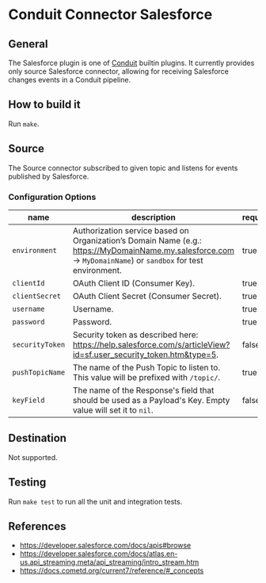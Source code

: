 # Conduit Connector Salesforce

## General

The Salesforce plugin is one of [Conduit](https://github.com/ConduitIO/conduit) builtin plugins.
It currently provides only source Salesforce connector, allowing for receiving Salesforce changes events in a Conduit pipeline.

## How to build it

Run `make`.

## Source

The Source connector subscribed to given topic and listens for events published by Salesforce.

### Configuration Options

| name            | description                                                                                                                                                   | required | default |
|-----------------|---------------------------------------------------------------------------------------------------------------------------------------------------------------|----------|---------|
| `environment`   | Authorization service based on Organization’s Domain Name (e.g.: https://MyDomainName.my.salesforce.com -> `MyDomainName`) or `sandbox` for test environment. | true     |         |
| `clientId`      | OAuth Client ID (Consumer Key).                                                                                                                               | true     |         |
| `clientSecret`  | OAuth Client Secret (Consumer Secret).                                                                                                                        | true     |         |
| `username`      | Username.                                                                                                                                                     | true     |         |
| `password`      | Password.                                                                                                                                                     | true     |         |
| `securityToken` | Security token as described here: https://help.salesforce.com/s/articleView?id=sf.user_security_token.htm&type=5.                                             | false    |         |
| `pushTopicName` | The name of the Push Topic to listen to. This value will be prefixed with `/topic/`.                                                                          | true     |         |
| `keyField`      | The name of the Response's field that should be used as a Payload's Key. Empty value will set it to `nil`.                                                    | false    | Id      |

## Destination

Not supported.

## Testing

Run `make test` to run all the unit and integration tests.

## References

- https://developer.salesforce.com/docs/apis#browse
- https://developer.salesforce.com/docs/atlas.en-us.api_streaming.meta/api_streaming/intro_stream.htm
- https://docs.cometd.org/current7/reference/#_concepts
